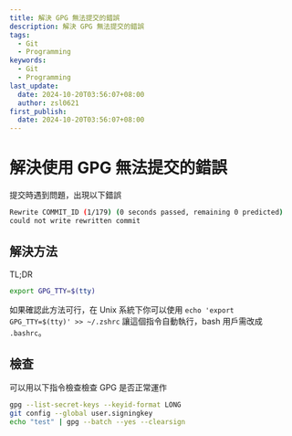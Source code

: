 ```yaml
---
title: 解決 GPG 無法提交的錯誤
description: 解決 GPG 無法提交的錯誤
tags:
  - Git
  - Programming
keywords:
  - Git
  - Programming
last_update:
  date: 2024-10-20T03:56:07+08:00
  author: zsl0621
first_publish:
  date: 2024-10-20T03:56:07+08:00
---
```


# 解決使用 GPG 無法提交的錯誤

提交時遇到問題，出現以下錯誤

```sh
Rewrite COMMIT_ID (1/179) (0 seconds passed, remaining 0 predicted)    error: gpg failed to sign the data
could not write rewritten commit
```

## 解決方法

TL;DR

```sh
export GPG_TTY=$(tty)
```

如果確認此方法可行，在 Unix 系統下你可以使用 `echo 'export GPG_TTY=$(tty)' >> ~/.zshrc` 讓這個指令自動執行，bash 用戶需改成 `.bashrc`。

## 檢查

可以用以下指令檢查檢查 GPG 是否正常運作

```sh
gpg --list-secret-keys --keyid-format LONG
git config --global user.signingkey
echo "test" | gpg --batch --yes --clearsign
```
